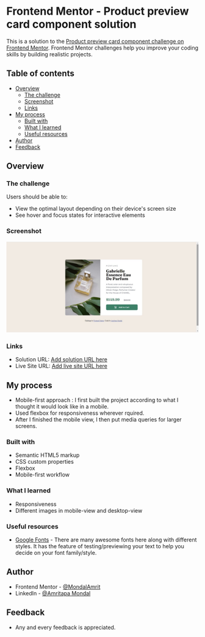 # Frontend Mentor - Product preview card component solution

This is a solution to the [Product preview card component challenge on Frontend Mentor](https://www.frontendmentor.io/challenges/product-preview-card-component-GO7UmttRfa). Frontend Mentor challenges help you improve your coding skills by building realistic projects. 

## Table of contents

- [Overview](#overview)
  - [The challenge](#the-challenge)
  - [Screenshot](#screenshot)
  - [Links](#links)
- [My process](#my-process)
  - [Built with](#built-with)
  - [What I learned](#what-i-learned)
  - [Useful resources](#useful-resources)
- [Author](#author)
- [Feedback](#feedback)

## Overview

### The challenge

Users should be able to:

- View the optimal layout depending on their device's screen size
- See hover and focus states for interactive elements

### Screenshot

![Here is the screenshot of the component.](./soln-scrnsht.jpg)

### Links

- Solution URL: [Add solution URL here](https://your-solution-url.com)
- Live Site URL: [Add live site URL here](https://your-live-site-url.com)

## My process

- Mobile-first approach : I first built the project according to what I thought it would look like in a mobile.
- Used flexbox for responsiveness wherever rquired.
- After I finished the mobile view, I then put media queries for larger screens.

### Built with

- Semantic HTML5 markup
- CSS custom properties
- Flexbox
- Mobile-first workflow

### What I learned

- Responsiveness
- Different images in mobile-view and desktop-view

### Useful resources

- [Google Fonts](https://fonts.google.com/) - There are many awesome fonts here along with different styles. It has the feature of testing/previewing your text to help you decide on your font family/style.

## Author

- Frontend Mentor - [@MondalAmrit](https://www.frontendmentor.io/profile/MondalAmrit)
- LinkedIn - [@Amritapa Mondal](https://www.linkedin.com/in/amritapa-mondal-065936229/)

## Feedback

- Any and every feedback is appreciated.